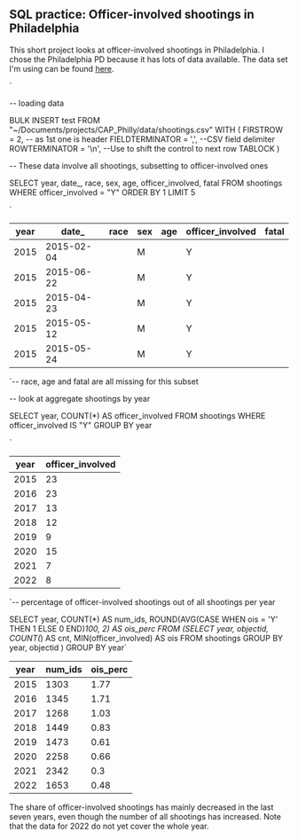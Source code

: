 ## SQL practice: Officer-involved shootings in Philadelphia

This short project looks at officer-involved shootings in Philadelphia. I chose the Philadelphia PD because it has lots of data available. The data set I'm using can be found [here](https://opendataphilly.org/dataset/shooting-victims).

`

-- loading data

BULK INSERT test
FROM "~/Documents/projects/CAP_Philly/data/shootings.csv"
WITH
(
    FIRSTROW = 2, -- as 1st one is header
    FIELDTERMINATOR = ',',  --CSV field delimiter
    ROWTERMINATOR = '\n',   --Use to shift the control to next row
    TABLOCK
)

-- These data involve all shootings, subsetting to officer-involved ones

SELECT year, date_, race, sex, age, officer_involved, fatal
FROM shootings
WHERE officer_involved = "Y"
ORDER BY 1
LIMIT 5

`

| year | date_      | race | sex  | age  | officer_involved | fatal |
| ---- | ---------- | ---- | ---- | ---- | ---------------- | ----- |
| 2015 | 2015-02-04 |      | M    |      | Y                |       |
| 2015 | 2015-06-22 |      | M    |      | Y                |       |
| 2015 | 2015-04-23 |      | M    |      | Y                |       |
| 2015 | 2015-05-12 |      | M    |      | Y                |       |
| 2015 | 2015-05-24 |      | M    |      | Y                |       |

`-- race, age and fatal are all missing for this subset



-- look at aggregate shootings by year

SELECT year, COUNT(*) AS officer_involved
FROM shootings
WHERE officer_involved IS "Y"
GROUP BY year

`

| year | officer_involved |
| ---- | ---------------- |
| 2015 | 23               |
| 2016 | 23               |
| 2017 | 13               |
| 2018 | 12               |
| 2019 | 9                |
| 2020 | 15               |
| 2021 | 7                |
| 2022 | 8                |

`-- percentage of officer-involved shootings out of all shootings per year

SELECT year, COUNT(*) AS num_ids,
       ROUND(AVG(CASE WHEN ois = 'Y' THEN 1 ELSE 0 END)*100, 2) AS ois_perc
FROM (SELECT year, objectid, COUNT(*) AS cnt,
             MIN(officer_involved) AS ois
      FROM shootings
      GROUP BY year, objectid
     ) 
GROUP BY year`

| year | num_ids | ois_perc |
| ---- | ------- | -------- |
| 2015 | 1303    | 1.77     |
| 2016 | 1345    | 1.71     |
| 2017 | 1268    | 1.03     |
| 2018 | 1449    | 0.83     |
| 2019 | 1473    | 0.61     |
| 2020 | 2258    | 0.66     |
| 2021 | 2342    | 0.3      |
| 2022 | 1653    | 0.48     |

The share of officer-involved shootings has mainly decreased in the last seven years, even though the number of all shootings has increased. Note that the data for 2022 do not yet cover the whole year.